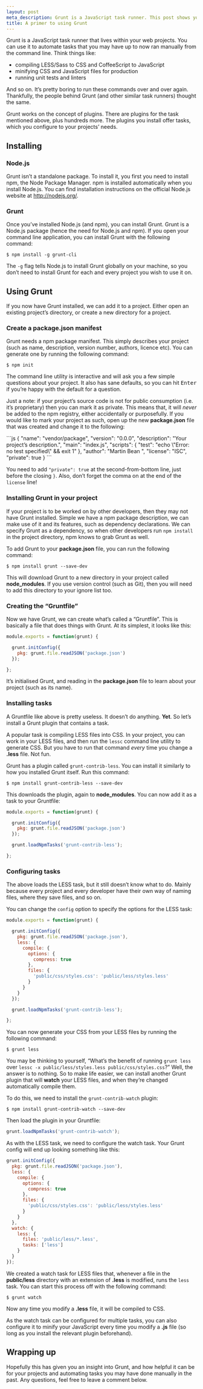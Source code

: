```yaml
---
layout: post
meta_description: Grunt is a JavaScript task runner. This post shows you how to get started automating your front-end tasks.
title: A primer to using Grunt
---
```

Grunt is a JavaScript task runner that lives within your web projects.
You can use it to automate tasks that you may have up to now ran manually from the command line.
Think things like:

* compiling LESS/Sass to CSS and CoffeeScript to JavaScript
* minifying CSS and JavaScript files for production
* running unit tests and linters

And so on. It’s pretty boring to run these commands over and over again.
Thankfully, the people behind Grunt (and other similar task runners) thought the same.

Grunt works on the concept of plugins.
There are plugins for the task mentioned above, plus hundreds more.
The plugins you install offer tasks, which you configure to your projects’ needs.

## Installing

### Node.js

Grunt isn’t a standalone package. To install it, you first you need to install npm, the Node Package Manager.
npm is installed automatically when you install Node.js.
You can find installation instructions on the official Node.js website at http://nodejs.org/.

### Grunt

Once you’ve installed Node.js (and npm), you can install Grunt.
Grunt is a Node.js package (hence the need for Node.js and npm).
If you open your command line application, you can install Grunt with the following command:

    $ npm install -g grunt-cli

The `-g` flag tells Node.js to install Grunt globally on your machine, so you don’t need to install Grunt for each and every project you wish to use it on.

## Using Grunt

If you now have Grunt installed, we can add it to a project.
Either open an existing project’s directory, or create a new directory for a project.

### Create a **package.json** manifest

Grunt needs a npm package manifest.
This simply describes your project (such as name, description, version number, authors, licence etc).
You can generate one by running the following command:

    $ npm init

The command line utility is interactive and will ask you a few simple questions about your project.
It also has sane defaults, so you can hit <kbd>Enter</kbd> if you’re happy with the default for a question.

Just a note: if your project’s source code is not for public consumption (i.e. it’s proprietary) then you can mark it as private.
This means that, it will *never* be added to the npm registry, either accidentally or purposefully.
If you would like to mark your project as such, open up the new **package.json** file that was created and change it to the following:

<div lang="en-US">
```js
{
  "name": "vendor/package",
  "version": "0.0.0",
  "description": "Your project’s description.",
  "main": "index.js",
  "scripts": {
    "test": "echo \"Error: no test specified\" && exit 1"
  },
  "author": "Martin Bean <martin@martinbean.co.uk>",
  "license": "ISC",
  "private": true
}
```
</div>

You need to add `"private": true` at the second-from-bottom line, just before the closing `}`.
Also, don’t forget the comma on at the end of the <span lang="en-US">`license`</span> line!

### Installing Grunt in your project

If your project is to be worked on by other developers, then they may not have Grunt installed.
Simple we have a npm package description, we can make use of it and its features, such as dependency declarations.
We can specify Grunt as a dependency, so when other developers run `npm install` in the project directory, npm knows to grab Grunt as well.

To add Grunt to your **package.json** file, you can run the following command:

    $ npm install grunt --save-dev

This will download Grunt to a new directory in your project called **node_modules**.
If you use version control (such as Git), then you will need to add this directory to your ignore list too.

### Creating the “Gruntfile”

Now we have Grunt, we can create what’s called a “Gruntfile”.
This is basically a file that does things with Grunt.
At its simplest, it looks like this:

```js
module.exports = function(grunt) {

  grunt.initConfig({
    pkg: grunt.file.readJSON('package.json')
  });

};
```

It’s initialised Grunt, and reading in the **package.json** file to learn about your project (such as its name).

### Installing tasks

A Gruntfile like above is pretty useless. It doesn’t do anything. **Yet**.
So let’s install a Grunt plugin that contains a task.

A popular task is compiling LESS files into CSS.
In your project, you can work in your LESS files, and then run the `lessc` command line utility to generate CSS.
But you have to run that command *every* time you change a **.less** file.
Not fun.

Grunt has a plugin called `grunt-contrib-less`.
You can install it similarly to how you installed Grunt itself.
Run this command:

    $ npm install grunt-contrib-less --save-dev

This downloads the plugin, again to **node_modules**.
You can now add it as a task to your Gruntfile:

```js
module.exports = function(grunt) {

  grunt.initConfig({
    pkg: grunt.file.readJSON('package.json')
  });

  grunt.loadNpmTasks('grunt-contrib-less');

};
```

### Configuring tasks

The above loads the LESS task, but it still doesn’t know what to do.
Mainly because every project and every developer have their own way of naming files, where they save files, and so on.

You can change the `config` option to specify the options for the LESS task:

```js
module.exports = function(grunt) {

  grunt.initConfig({
    pkg: grunt.file.readJSON('package.json'),
    less: {
      compile: {
        options: {
          compress: true
        },
        files: {
          'public/css/styles.css': 'public/less/styles.less'
        }
      }
    }
  });

  grunt.loadNpmTasks('grunt-contrib-less');

};
```

You can now generate your CSS from your LESS files by running the following command:

    $ grunt less

You may be thinking to yourself, “What’s the benefit of running `grunt less` over `lessc -x public/less/styles.less public/css/styles.css`?”
Well, the answer is to nothing.
So to make life easier, we can install another Grunt plugin that will **watch** your LESS files, and when they’re changed automatically compile them.

To do this, we need to install the `grunt-contrib-watch` plugin:

    $ npm install grunt-contrib-watch --save-dev
  
Then load the plugin in your Gruntfile:

```js
grunt.loadNpmTasks('grunt-contrib-watch');
```

As with the LESS task, we need to configure the watch task.
Your Grunt config will end up looking something like this:

```js
grunt.initConfig({
  pkg: grunt.file.readJSON('package.json'),
  less: {
    compile: {
      options: {
        compress: true
      },
      files: {
        'public/css/styles.css': 'public/less/styles.less'
      }
    }
  },
  watch: {
    less: {
      files: 'public/less/*.less',
      tasks: ['less']
    }
  }
});
```

We created a watch task for LESS files that, whenever a file in the **public/less** directory with an extension of **.less** is modified, runs the `less` task.
You can start this process off with the following command:

    $ grunt watch

Now any time you modify a **.less** file, it will be compiled to CSS.

As the watch task can be configured for multiple tasks, you can also configure it to minify your JavaScript every time you modify a **.js** file (so long as you install the relevant plugin beforehand).

## Wrapping up

Hopefully this has given you an insight into Grunt, and how helpful it can be for your projects and automating tasks you may have done manually in the past.
Any questions, feel free to leave a comment below.

